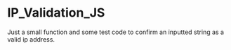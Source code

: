 # IP_Validation_JS
Just a small function and some test code to confirm an inputted string as a valid ip address.
